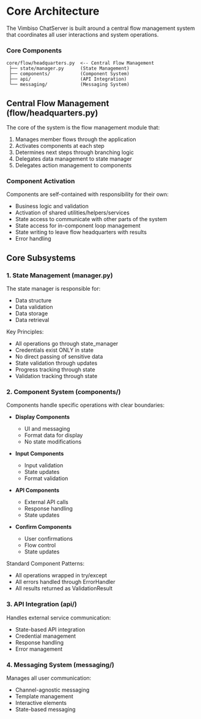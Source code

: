 # Core Architecture

The Vimbiso ChatServer is built around a central flow management system that coordinates all user interactions and system operations.

### Core Components

```
core/flow/headquarters.py  <-- Central Flow Management
 ├── state/manager.py      (State Management)
 ├── components/           (Component System)
 ├── api/                  (API Integration)
 └── messaging/            (Messaging System)
```

## Central Flow Management (flow/headquarters.py)

The core of the system is the flow management module that:
1. Manages member flows through the application
2. Activates components at each step
3. Determines next steps through branching logic
4. Delegates data management to state manager
5. Delegates action management to components

### Component Activation

Components are self-contained with responsibility for their own:
- Business logic and validation
- Activation of shared utilities/helpers/services
- State access to communicate with other parts of the system
- State access for in-component loop management
- State writing to leave flow headquarters with results
- Error handling

## Core Subsystems

### 1. State Management (manager.py)
The state manager is responsible for:
- Data structure
- Data validation
- Data storage
- Data retrieval

Key Principles:
- All operations go through state_manager
- Credentials exist ONLY in state
- No direct passing of sensitive data
- State validation through updates
- Progress tracking through state
- Validation tracking through state

### 2. Component System (components/)
Components handle specific operations with clear boundaries:

- **Display Components**
  * UI and messaging
  * Format data for display
  * No state modifications

- **Input Components**
  * Input validation
  * State updates
  * Format validation

- **API Components**
  * External API calls
  * Response handling
  * State updates

- **Confirm Components**
  * User confirmations
  * Flow control
  * State updates

Standard Component Patterns:
- All operations wrapped in try/except
- All errors handled through ErrorHandler
- All results returned as ValidationResult

### 3. API Integration (api/)
Handles external service communication:
- State-based API integration
- Credential management
- Response handling
- Error management

### 4. Messaging System (messaging/)
Manages all user communication:
- Channel-agnostic messaging
- Template management
- Interactive elements
- State-based messaging
